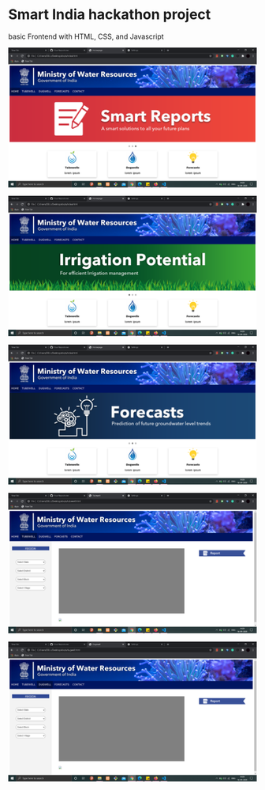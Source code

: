 # Smart India hackathon project 
basic Frontend with HTML, CSS, and Javascript

![alt text](https://github.com/pr-jli/sih/blob/master/screenshots/Screenshot%20(518).png)

![alt text](https://github.com/pr-jli/sih/blob/master/screenshots/Screenshot%20(519).png)

![alt text](https://github.com/pr-jli/sih/blob/master/screenshots/Screenshot%20(520).png)

![alt text](https://github.com/pr-jli/sih/blob/master/screenshots/Screenshot%20(521).png)

![alt text](https://github.com/pr-jli/sih/blob/master/screenshots/Screenshot%20(522).png)
